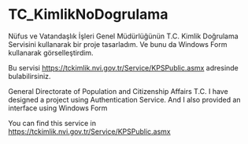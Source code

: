 # TC_KimlikNoDogrulama
Nüfus ve Vatandaşlık İşleri Genel Müdürlüğünün T.C. Kimlik Doğrulama Servisini kullanarak bir proje tasarladım.
Ve bunu da Windows Form kullanarak görselleştirdim.


Bu servisi https://tckimlik.nvi.gov.tr/Service/KPSPublic.asmx adresinde bulabilirsiniz.


General Directorate of Population and Citizenship Affairs T.C. I have designed a project using Authentication Service.
And I also provided an interface using Windows Form


You can find this service in https://tckimlik.nvi.gov.tr/Service/KPSPublic.asmx
